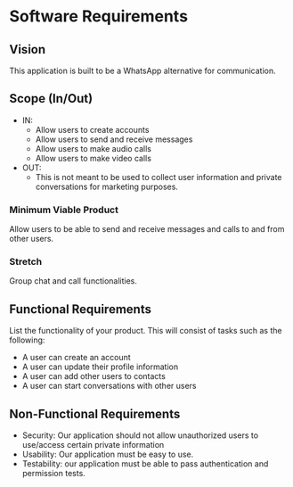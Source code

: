 # Software Requirements

## Vision

This application is built to be a WhatsApp alternative for communication.

## Scope (In/Out)

* IN:
    * Allow users to create accounts
    * Allow users to send and receive messages
    * Allow users to make audio calls
    * Allow users to make video calls
* OUT:
    * This is not meant to be used to collect user information and private conversations for marketing purposes.

### Minimum Viable Product 

Allow users to be able to send and receive messages and calls to and from other users.

### Stretch

Group chat and call functionalities.

## Functional Requirements

List the functionality of your product. This will consist of tasks such as the following:

* A user can create an account
* A user can update their profile information
* A user can add other users to contacts
* A user can start conversations with other users

## Non-Functional Requirements

* Security: Our application should not allow unauthorized users to use/access certain private information
* Usability: Our application must be easy to use.
* Testability: our application must be able to pass authentication and permission tests.
